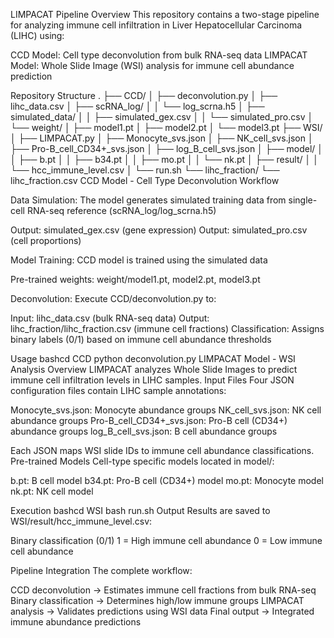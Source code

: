 LIMPACAT Pipeline
Overview
This repository contains a two-stage pipeline for analyzing immune cell infiltration in Liver Hepatocellular Carcinoma (LIHC) using:

CCD Model: Cell type deconvolution from bulk RNA-seq data
LIMPACAT Model: Whole Slide Image (WSI) analysis for immune cell abundance prediction

Repository Structure
.
├── CCD/
│   ├── deconvolution.py
│   ├── lihc_data.csv
│   ├── scRNA_log/
│   │   └── log_scrna.h5
│   ├── simulated_data/
│   │   ├── simulated_gex.csv
│   │   └── simulated_pro.csv
│   └── weight/
│       ├── model1.pt
│       ├── model2.pt
│       └── model3.pt
├── WSI/
│   ├── LIMPACAT.py
│   ├── Monocyte_svs.json
│   ├── NK_cell_svs.json
│   ├── Pro-B_cell_CD34+_svs.json
│   ├── log_B_cell_svs.json
│   ├── model/
│   │   ├── b.pt
│   │   ├── b34.pt
│   │   ├── mo.pt
│   │   └── nk.pt
│   ├── result/
│   │   └── hcc_immune_level.csv
│   └── run.sh
└── lihc_fraction/
    └── lihc_fraction.csv
CCD Model - Cell Type Deconvolution
Workflow

Data Simulation: The model generates simulated training data from single-cell RNA-seq reference (scRNA_log/log_scrna.h5)

Output: simulated_gex.csv (gene expression)
Output: simulated_pro.csv (cell proportions)


Model Training: CCD model is trained using the simulated data

Pre-trained weights: weight/model1.pt, model2.pt, model3.pt


Deconvolution: Execute CCD/deconvolution.py to:

Input: lihc_data.csv (bulk RNA-seq data)
Output: lihc_fraction/lihc_fraction.csv (immune cell fractions)
Classification: Assigns binary labels (0/1) based on immune cell abundance thresholds



Usage
bashcd CCD
python deconvolution.py
LIMPACAT Model - WSI Analysis
Overview
LIMPACAT analyzes Whole Slide Images to predict immune cell infiltration levels in LIHC samples.
Input Files
Four JSON configuration files contain LIHC sample annotations:

Monocyte_svs.json: Monocyte abundance groups
NK_cell_svs.json: NK cell abundance groups
Pro-B_cell_CD34+_svs.json: Pro-B cell (CD34+) abundance groups
log_B_cell_svs.json: B cell abundance groups

Each JSON maps WSI slide IDs to immune cell abundance classifications.
Pre-trained Models
Cell-type specific models located in model/:

b.pt: B cell model
b34.pt: Pro-B cell (CD34+) model
mo.pt: Monocyte model
nk.pt: NK cell model

Execution
bashcd WSI
bash run.sh
Output
Results are saved to WSI/result/hcc_immune_level.csv:

Binary classification (0/1)
1 = High immune cell abundance
0 = Low immune cell abundance

Pipeline Integration
The complete workflow:

CCD deconvolution → Estimates immune cell fractions from bulk RNA-seq
Binary classification → Determines high/low immune groups
LIMPACAT analysis → Validates predictions using WSI data
Final output → Integrated immune abundance predictions
